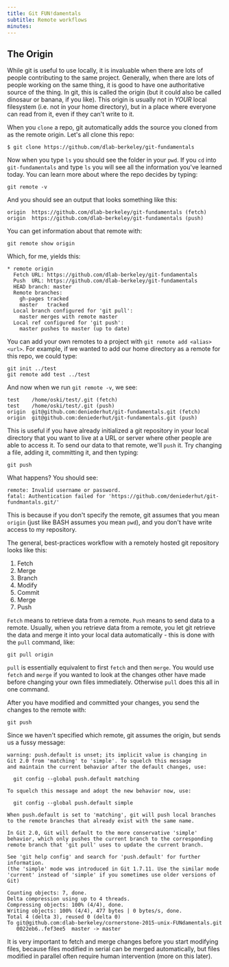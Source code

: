 ```yaml
---
title: Git FUN!damentals
subtitle: Remote workflows
minutes:
---
```


## The Origin

While git is useful to use locally, it is invaluable when there are lots of people contributing to the same project. Generally, when there are lots of people working on the same thing, it is good to have one authoritative source of the thing. In git, this is called the origin (but it could also be called dinosaur or banana, if you like). This origin is usually not in *YOUR* local filesystem (i.e. not in your home directory), but in a place where everyone can read from it, even if they can't write to it.

When you `clone` a repo, git automatically adds the source you cloned from as the remote origin. Let's all clone this repo:

~~~
$ git clone https://github.com/dlab-berkeley/git-fundamentals
~~~

Now when you type `ls` you should see the folder in your `pwd`. If you `cd`
into `git-fundamentals` and type `ls` you will see all the information you've
learned today. You can learn more about where the repo decides by typing:

~~~{.input}
git remote -v
~~~

And you should see an output that looks something like this:

~~~{.output}
origin  https://github.com/dlab-berkeley/git-fundamentals (fetch)
origin  https://github.com/dlab-berkeley/git-fundamentals (push)
~~~

You can get information about that remote with:

~~~{.input}
git remote show origin
~~~

Which, for me, yields this:

~~~{.output}
* remote origin
  Fetch URL: https://github.com/dlab-berkeley/git-fundamentals
  Push  URL: https://github.com/dlab-berkeley/git-fundamentals
  HEAD branch: master
  Remote branches:
    gh-pages tracked
    master   tracked
  Local branch configured for 'git pull':
    master merges with remote master
  Local ref configured for 'git push':
    master pushes to master (up to date)
~~~

You can add your own remotes to a project with `git remote add <alias> <url>`. For example, if we wanted to add our home directory as a remote for this repo, we could type:

~~~{.input}
git init ../test
git remote add test ../test
~~~

And now when we run `git remote -v`, we see:

~~~{.output}
test	/home/oski/test/.git (fetch)
test	/home/oski/test/.git (push)
origin	git@github.com:deniederhut/git-fundamentals.git (fetch)
origin	git@github.com:deniederhut/git-fundamentals.git (push)
~~~

This is useful if you have already initialized a git repository in your local directory that you want to live at a URL or server where other people are able to access it. To send our data to that remote, we'll `push` it. Try changing a file, adding it, committing it, and then typing:

~~~{.input}
git push
~~~

What happens? You should see:

~~~{.output}
remote: Invalid username or password.
fatal: Authentication failed for 'https://github.com/deniederhut/git-fundmantals.git/'
~~~

This is because if you don't specify the remote, git assumes that you mean `origin` (just like BASH assumes you mean `pwd`), and you don't have write access to my repository. 

The general, best-practices workflow with a remotely hosted git repository looks like this:

1. Fetch
2. Merge
3. Branch
4. Modify
5. Commit
6. Merge 
7. Push

`Fetch` means to retrieve data from a remote. `Push` means to send data to a remote. Usually, when you retrieve data from a remote, you let git retrieve the data and merge it into your local data automatically - this is done with the `pull` command, like:

~~~{.input}
git pull origin
~~~

`pull` is essentially equivalent to first `fetch` and then `merge`. You would
use `fetch` and `merge` if you wanted to look at the changes other have made
before changing your own files immediately. Otherwise `pull` does this all in
one command.

After you have modified and committed your changes, you send the changes to the remote with:

~~~{.input}
git push
~~~

Since we haven't specified which remote, git assumes the origin, but sends us a fussy message:

~~~{.output}
warning: push.default is unset; its implicit value is changing in
Git 2.0 from 'matching' to 'simple'. To squelch this message
and maintain the current behavior after the default changes, use:

  git config --global push.default matching

To squelch this message and adopt the new behavior now, use:

  git config --global push.default simple

When push.default is set to 'matching', git will push local branches
to the remote branches that already exist with the same name.

In Git 2.0, Git will default to the more conservative 'simple'
behavior, which only pushes the current branch to the corresponding
remote branch that 'git pull' uses to update the current branch.

See 'git help config' and search for 'push.default' for further information.
(the 'simple' mode was introduced in Git 1.7.11. Use the similar mode
'current' instead of 'simple' if you sometimes use older versions of Git)

Counting objects: 7, done.
Delta compression using up to 4 threads.
Compressing objects: 100% (4/4), done.
Writing objects: 100% (4/4), 477 bytes | 0 bytes/s, done.
Total 4 (delta 3), reused 0 (delta 0)
To git@github.com:dlab-berkeley/cornerstone-2015-unix-FUNdamentals.git
   0022eb6..fef3ee5  master -> master
~~~

It is very important to fetch and merge changes before you start modifying files, because files modified in serial can be merged automatically, but files modified in parallel often require human intervention (more on this later).
